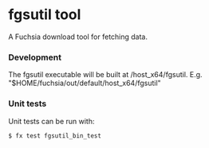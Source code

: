 # fgsutil tool

A Fuchsia download tool for fetching data.

### Development

The fgsutil executable will be built at <build output>/host_x64/fgsutil.
E.g. "$HOME/fuchsia/out/default/host_x64/fgsutil"

### Unit tests

Unit tests can be run with:

```
$ fx test fgsutil_bin_test
```
